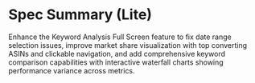 # Spec Summary (Lite)

Enhance the Keyword Analysis Full Screen feature to fix date range selection issues, improve market share visualization with top converting ASINs and clickable navigation, and add comprehensive keyword comparison capabilities with interactive waterfall charts showing performance variance across metrics.
